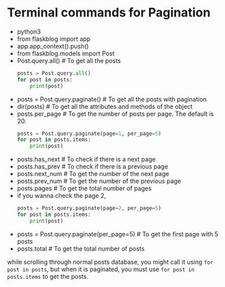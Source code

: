 # Terminal commands for Pagination

- python3
- from flaskblog import app
- app.app_context().push()
- from flaskblog.models import Post
- Post.query.all() # To get all the posts
    ```python
    posts = Post.query.all()
    for post in posts:
        print(post)
    ```
- posts = Post.query.paginate() # To get all the posts with pagination
- dir(posts) # To get all the attributes and methods of the object
- posts.per_page # To get the number of posts per page. The default is 20.
    ```python
    posts = Post.query.paginate(page=1, per_page=5)
    for post in posts.items:
        print(post)
    ```
- posts.has_next # To check if there is a next page
- posts.has_prev # To check if there is a previous page
- posts.next_num # To get the number of the next page
- posts.prev_num # To get the number of the previous page
- posts.pages # To get the total number of pages
- if you wanna check the page 2,
    ```python
    posts = Post.query.paginate(page=2, per_page=5)
    for post in posts.items:
        print(post)
    ```
- posts = Post.query.paginate(per_page=5) # To get the first page with 5 posts
- posts.total # To get the total number of posts

while scrolling through normal posts database, you might call it using `for post in posts`, but when it is paginated, you must use `for post in posts.items` to get the posts.

